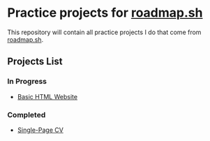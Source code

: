 # Practice projects for [roadmap.sh](https://roadmap.sh/)

This repository will contain all practice projects I do that come from [roadmap.sh](https://roadmap.sh/projects).

## Projects List

### In Progress

- [Basic HTML Website]()

### Completed

- [Single-Page CV](https://roadmap.sh/projects/single-page-cv)

